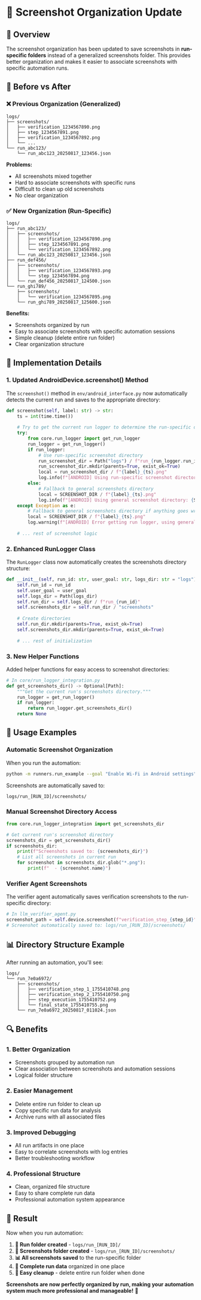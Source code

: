 # 📸 **Screenshot Organization Update**

## 🎯 **Overview**

The screenshot organization has been updated to save screenshots in **run-specific folders** instead of a generalized screenshots folder. This provides better organization and makes it easier to associate screenshots with specific automation runs.

## 🔄 **Before vs After**

### **❌ Previous Organization (Generalized)**
```
logs/
├── screenshots/
│   ├── verification_1234567890.png
│   ├── step_1234567891.png
│   ├── verification_1234567892.png
│   └── ...
└── run_abc123/
    └── run_abc123_20250817_123456.json
```

**Problems:**
- All screenshots mixed together
- Hard to associate screenshots with specific runs
- Difficult to clean up old screenshots
- No clear organization

### **✅ New Organization (Run-Specific)**
```
logs/
├── run_abc123/
│   ├── screenshots/
│   │   ├── verification_1234567890.png
│   │   ├── step_1234567891.png
│   │   └── verification_1234567892.png
│   └── run_abc123_20250817_123456.json
├── run_def456/
│   ├── screenshots/
│   │   ├── verification_1234567893.png
│   │   └── step_1234567894.png
│   └── run_def456_20250817_124500.json
└── run_ghi789/
    ├── screenshots/
    │   └── verification_1234567895.png
    └── run_ghi789_20250817_125600.json
```

**Benefits:**
- Screenshots organized by run
- Easy to associate screenshots with specific automation sessions
- Simple cleanup (delete entire run folder)
- Clear organization structure

## 🔧 **Implementation Details**

### **1. Updated AndroidDevice.screenshot() Method**

The `screenshot()` method in `env/android_interface.py` now automatically detects the current run and saves to the appropriate directory:

```python
def screenshot(self, label: str) -> str:
    ts = int(time.time())
    
    # Try to get the current run logger to determine the run-specific directory
    try:
        from core.run_logger import get_run_logger
        run_logger = get_run_logger()
        if run_logger:
            # Use run-specific screenshot directory
            run_screenshot_dir = Path("logs") / f"run_{run_logger.run_id}" / "screenshots"
            run_screenshot_dir.mkdir(parents=True, exist_ok=True)
            local = run_screenshot_dir / f"{label}_{ts}.png"
            log.info(f"[ANDROID] Using run-specific screenshot directory: {run_screenshot_dir}")
        else:
            # Fallback to general screenshots directory
            local = SCREENSHOT_DIR / f"{label}_{ts}.png"
            log.info(f"[ANDROID] Using general screenshot directory: {SCREENSHOT_DIR}")
    except Exception as e:
        # Fallback to general screenshots directory if anything goes wrong
        local = SCREENSHOT_DIR / f"{label}_{ts}.png"
        log.warning(f"[ANDROID] Error getting run logger, using general directory: {e}")
    
    # ... rest of screenshot logic
```

### **2. Enhanced RunLogger Class**

The `RunLogger` class now automatically creates the screenshots directory structure:

```python
def __init__(self, run_id: str, user_goal: str, logs_dir: str = "logs"):
    self.run_id = run_id
    self.user_goal = user_goal
    self.logs_dir = Path(logs_dir)
    self.run_dir = self.logs_dir / f"run_{run_id}"
    self.screenshots_dir = self.run_dir / "screenshots"
    
    # Create directories
    self.run_dir.mkdir(parents=True, exist_ok=True)
    self.screenshots_dir.mkdir(parents=True, exist_ok=True)
    
    # ... rest of initialization
```

### **3. New Helper Functions**

Added helper functions for easy access to screenshot directories:

```python
# In core/run_logger_integration.py
def get_screenshots_dir() -> Optional[Path]:
    """Get the current run's screenshots directory."""
    run_logger = get_run_logger()
    if run_logger:
        return run_logger.get_screenshots_dir()
    return None
```

## 🚀 **Usage Examples**

### **Automatic Screenshot Organization**

When you run the automation:

```bash
python -m runners.run_example --goal "Enable Wi-Fi in Android settings" --serial emulator-5554
```

Screenshots are automatically saved to:
```
logs/run_[RUN_ID]/screenshots/
```

### **Manual Screenshot Directory Access**

```python
from core.run_logger_integration import get_screenshots_dir

# Get current run's screenshot directory
screenshots_dir = get_screenshots_dir()
if screenshots_dir:
    print(f"Screenshots saved to: {screenshots_dir}")
    # List all screenshots in current run
    for screenshot in screenshots_dir.glob("*.png"):
        print(f"  - {screenshot.name}")
```

### **Verifier Agent Screenshots**

The verifier agent automatically saves verification screenshots to the run-specific directory:

```python
# In llm_verifier_agent.py
screenshot_path = self.device.screenshot(f"verification_step_{step_id}")
# Screenshot automatically saved to: logs/run_[RUN_ID]/screenshots/
```

## 📊 **Directory Structure Example**

After running an automation, you'll see:

```
logs/
└── run_7e0a6972/
    ├── screenshots/
    │   ├── verification_step_1_1755410748.png
    │   ├── verification_step_2_1755410750.png
    │   ├── step_execution_1755410752.png
    │   └── final_state_1755410755.png
    └── run_7e0a6972_20250817_011024.json
```

## 🔍 **Benefits**

### **1. Better Organization**
- Screenshots grouped by automation run
- Clear association between screenshots and automation sessions
- Logical folder structure

### **2. Easier Management**
- Delete entire run folder to clean up
- Copy specific run data for analysis
- Archive runs with all associated files

### **3. Improved Debugging**
- All run artifacts in one place
- Easy to correlate screenshots with log entries
- Better troubleshooting workflow

### **4. Professional Structure**
- Clean, organized file structure
- Easy to share complete run data
- Professional automation system appearance

## 🎉 **Result**

Now when you run automation:

1. **📁 Run folder created** - `logs/run_[RUN_ID]/`
2. **📸 Screenshots folder created** - `logs/run_[RUN_ID]/screenshots/`
3. **📊 All screenshots saved** to the run-specific folder
4. **🔄 Complete run data** organized in one place
5. **🧹 Easy cleanup** - delete entire run folder when done

**Screenshots are now perfectly organized by run, making your automation system much more professional and manageable!** 🚀
